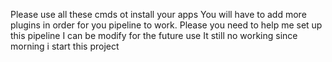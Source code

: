 Please use all these cmds ot install your apps
You will have to add more plugins in order for you pipeline to work.
Please you need to help me set up this pipeline
I can be modify for the future use
It still no working since morning i start this project

